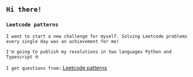 ## **`Hi there!`**
### **`Leetcode patterns`**


`I want to start a new challenge for myself. Solving Leetcode problems every single day was an achievement for me!`


`I'm going to publish my resolutions in two languages Python and Typescript 🤓`

`I get questions from:` [Leetcode patterns](https://seanprashad.com/leetcode-patterns/)

